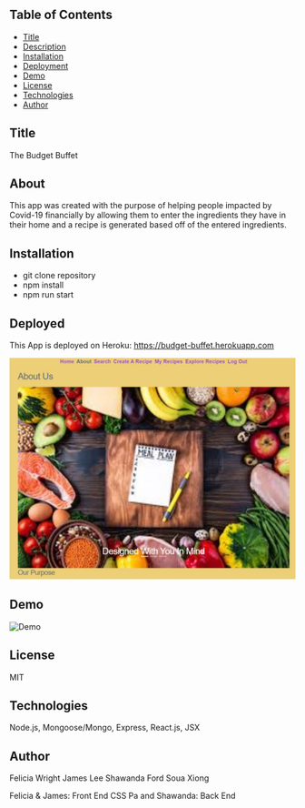 ## Table of Contents
  * [Title](#Title)
  * [Description](#About)
  * [Installation](#Installation)
  * [Deployment](#Deployed)
  * [Demo](#Demo)
  * [License](#license)
  * [Technologies](#Technologies)
  * [Author](#Author)

## Title
The Budget Buffet

## About
This app was created with the purpose of helping people impacted by Covid-19 financially by allowing them to enter the ingredients they have in their home and a recipe is generated based off of the entered ingredients.

## Installation
* git clone repository
* npm install
* npm run start

## Deployed
This App is deployed on Heroku: https://budget-buffet.herokuapp.com

![myimage-alt-tag](https://github.com/sxiong6901/TheBudgetBuffet/blob/main/client/public/The%20budget%20buffet.JPG)

## Demo
![Demo](https://github.com/sxiong6901/TheBudgetBuffet/blob/main/client/public/demo.gif?raw=true)

## License
MIT


## Technologies
Node.js, Mongoose/Mongo, Express, React.js, JSX

## Author
Felicia Wright
James Lee
Shawanda Ford
Soua Xiong

Felicia & James: Front End CSS
Pa and Shawanda: Back End
